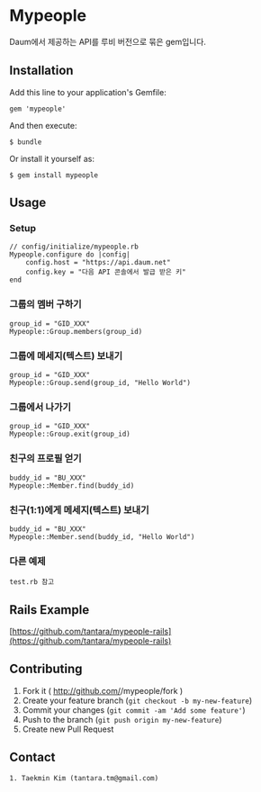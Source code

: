 # Mypeople

Daum에서 제공하는 API를 루비 버전으로 묶은 gem입니다.

## Installation

Add this line to your application's Gemfile:

    gem 'mypeople'

And then execute:

    $ bundle

Or install it yourself as:

    $ gem install mypeople

## Usage

### Setup

	// config/initialize/mypeople.rb
	Mypeople.configure do |config|
		config.host = "https://api.daum.net"
		config.key = "다음 API 콘솔에서 발급 받은 키"
	end
	
### 그룹의 멤버 구하기

	group_id = "GID_XXX"
	Mypeople::Group.members(group_id)
	
### 그룹에 메세지(텍스트) 보내기
	group_id = "GID_XXX"
	Mypeople::Group.send(group_id, "Hello World")
	
### 그룹에서 나가기
	group_id = "GID_XXX"
	Mypeople::Group.exit(group_id)
	
### 친구의 프로필 얻기
	buddy_id = "BU_XXX"
	Mypeople::Member.find(buddy_id)
	
### 친구(1:1)에게 메세지(텍스트) 보내기
	buddy_id = "BU_XXX"
	Mypeople::Member.send(buddy_id, "Hello World")
	
### 다른 예제
	test.rb 참고
	
## Rails Example

[https://github.com/tantara/mypeople-rails](https://github.com/tantara/mypeople-rails)
	
	
## Contributing

1. Fork it ( http://github.com/<my-github-username>/mypeople/fork )
2. Create your feature branch (`git checkout -b my-new-feature`)
3. Commit your changes (`git commit -am 'Add some feature'`)
4. Push to the branch (`git push origin my-new-feature`)
5. Create new Pull Request


## Contact

	1. Taekmin Kim (tantara.tm@gmail.com)
